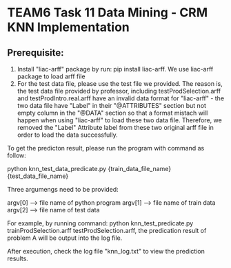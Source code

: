 # TEAM6 Task 11 Data Mining - CRM KNN Implementation

## Prerequisite:
1. Install "liac-arff" package by run: pip install liac-arff. We use liac-arff package to load arff file
2. For the test data file, please use the test file we provided. The reason is, the test data file provided by professor, including testProdSelection.arff and testProdIntro.real.arff have an invalid data format for "liac-arff" - the two data file have "Label" in their "@ATTRIBUTES" section but not empty column in the "@DATA" section so that a format mistach will happen when using "liac-arff" to load these two data file.
   Therefore, we removed the "Label" Attribute label from these two original arff file in order to load the data successfully.

To get the predicton result, please run the program with command as follow:

python knn_test_data_predicate.py {train_data_file_name} {test_data_file_name}

Three argumengs need to be provided:

   argv[0] --> file name of python program
   argv[1] --> file name of train data
   argv[2] --> file name of test data

For example, by running command: python knn_test_predicate.py trainProdSelection.arff testProdSelection.arff, the predication result of problem A will be output into the log file.

After execution, check the log file "knn_log.txt" to view the prediction results.

